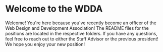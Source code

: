# Welcome to the WDDA
Welcome! You're here because you've recently become an officer of the Web Design and Development Association! The README files for the positions are located in the respective folders. If you have any questions, feel free to reach out to either the Staff Advisor or the previous president! We hope you enjoy your new position!
